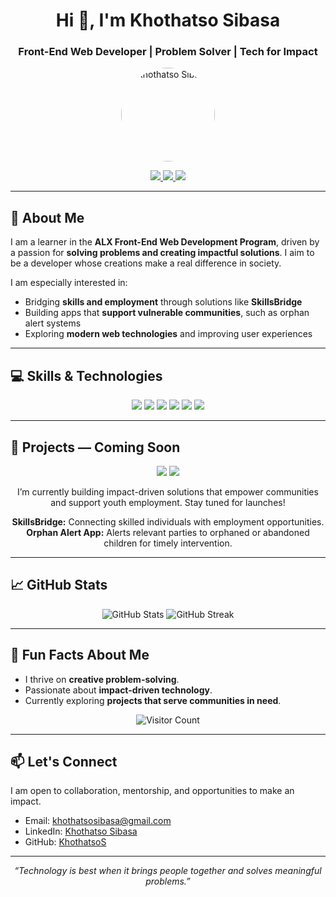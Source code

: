 <!--
  GitHub Profile README for Khothatso Sibasa
  Front-End Web Developer | Problem Solver | Impact-Focused Developer
-->

<h1 align="center">Hi 👋, I'm Khothatso Sibasa</h1>
<h3 align="center">Front-End Web Developer | Problem Solver | Tech for Impact</h3>

<p align="center">
  <img src="https://avatars.githubusercontent.com/u/211488278?s=400&u=a125320a5d6b16eef279d9aaafb0a5e3b0718707&v=4" alt="Khothatso Sibasa" width="150" style="border-radius:50%">
</p>

<p align="center">
  <a href="https://www.linkedin.com/in/khothatso-sibasa-va/">
    <img src="https://img.shields.io/badge/LinkedIn-0077B5?style=for-the-badge&logo=linkedin&logoColor=white">
  </a>
  <a href="mailto:khothatsosibasa@gmail.com">
    <img src="https://img.shields.io/badge/Email-D14836?style=for-the-badge&logo=gmail&logoColor=white">
  </a>
  <a href="https://github.com/KhothatsoS">
    <img src="https://img.shields.io/badge/GitHub-181717?style=for-the-badge&logo=github&logoColor=white">
  </a>
</p>

---

## 🌱 About Me
I am a learner in the **ALX Front-End Web Development Program**, driven by a passion for **solving problems and creating impactful solutions**. I aim to be a developer whose creations make a real difference in society.  

I am especially interested in:  
- Bridging **skills and employment** through solutions like **SkillsBridge**  
- Building apps that **support vulnerable communities**, such as orphan alert systems  
- Exploring **modern web technologies** and improving user experiences  

---

## 💻 Skills & Technologies

<p align="center">
  <img src="https://img.shields.io/badge/HTML5-E34F26?style=for-the-badge&logo=html5&logoColor=white">
  <img src="https://img.shields.io/badge/CSS3-1572B6?style=for-the-badge&logo=css3&logoColor=white">
  <img src="https://img.shields.io/badge/JavaScript-F7DF1E?style=for-the-badge&logo=javascript&logoColor=black">
  <img src="https://img.shields.io/badge/React-61DAFB?style=for-the-badge&logo=react&logoColor=black">
  <img src="https://img.shields.io/badge/Tailwind-06B6D4?style=for-the-badge&logo=tailwind-css&logoColor=white">
  <img src="https://img.shields.io/badge/Git-F05032?style=for-the-badge&logo=git&logoColor=white">
</p>

---

## 🚀 Projects — Coming Soon

<p align="center">
  <img src="https://img.shields.io/badge/SkillsBridge-Coming%20Soon-blue?style=for-the-badge">
  <img src="https://img.shields.io/badge/Orphan%20Alert%20App-Coming%20Soon-brightgreen?style=for-the-badge">
</p>

<p align="center">
  I’m currently building impact-driven solutions that empower communities and support youth employment. Stay tuned for launches!
</p>


<p align="center">
  <b>SkillsBridge:</b> Connecting skilled individuals with employment opportunities.<br>
  <b>Orphan Alert App:</b> Alerts relevant parties to orphaned or abandoned children for timely intervention.
</p>

---

## 📈 GitHub Stats
<p align="center">
  <img src="https://github-readme-stats.vercel.app/api?username=KhothatsoS&show_icons=true&theme=radical" alt="GitHub Stats">
  <img src="https://github-readme-streak-stats.herokuapp.com/?user=KhothatsoS&theme=radical" alt="GitHub Streak">
</p>

---

## 🌟 Fun Facts About Me
- I thrive on **creative problem-solving**.  
- Passionate about **impact-driven technology**.  
- Currently exploring **projects that serve communities in need**.  

<p align="center">
  <img src="https://visitor-badge.glitch.me/badge?page_id=KhothatsoS.profile" alt="Visitor Count">
</p>

---

## 📫 Let's Connect
I am open to collaboration, mentorship, and opportunities to make an impact.  

- Email: khothatsosibasa@gmail.com  
- LinkedIn: [Khothatso Sibasa](https://www.linkedin.com/in/khothatso-sibasa-va/)  
- GitHub: [KhothatsoS](https://github.com/KhothatsoS)  

---

<p align="center">
  <i>“Technology is best when it brings people together and solves meaningful problems.”</i>
</p>

